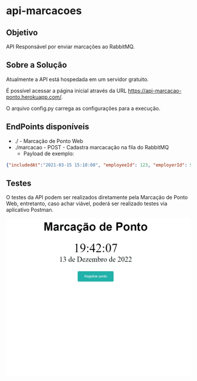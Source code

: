 # api-marcacoes

## Objetivo
API Responsável por enviar marcações ao RabbitMQ.

## Sobre a Solução 
Atualmente a API está hospedada em um servidor gratuito.

É possível acessar a página inicial através da URL https://api-marcacao-ponto.herokuapp.com/.

O arquivo config.py carrega as configurações para a execução.

## EndPoints disponíveis
* ./ - Marcação de Ponto Web
* ./marcacao - POST - Cadastra marcacação na fila do RabbitMQ
    - Payload de exemplo:

```json
{"includedAt":"2021-03-15 15:10:00", "employeeId": 123, "employerId": 999} 
```

## Testes
O testes da API podem ser realizados diretamente pela Marcação de Ponto Web, entretanto, caso achar viável, poderá ser realizado testes via aplicativo Postman.

![](images/CPT2211131942-895x765.gif)
